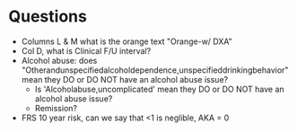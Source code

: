 # Questions
- Columns L & M what is the orange text "Orange-w/ DXA"
- Col D, what is Clinical F/U interval?
- Alcohol abuse: does "Otherandunspecifiedalcoholdependence,unspecifieddrinkingbehavior" mean they DO or DO NOT have an alcohol abuse issue?
	- Is 'Alcoholabuse,uncomplicated' mean they DO or DO NOT have an alcohol abuse issue?
	- Remission?
- FRS 10 year risk, can we say that <1 is neglible, AKA = 0